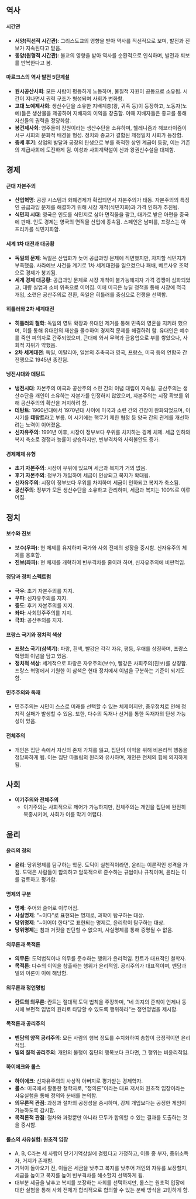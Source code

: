 ## **역사**

#### **시간관**

- **서양(직선적 시간관)**: 그리스도교의 영향을 받아 역사를 직선적으로 보며, 발전과 진보가 지속된다고 믿음.
- **동양(원형적 시간관)**: 불교의 영향을 받아 역사를 순환적으로 인식하며, 발전과 퇴보를 반복한다고 봄.

#### **마르크스의 역사 발전 5단계설**

- **원시공산사회**: 모든 사람이 평등하게 노동하며, 물질적 자원이 공동으로 소유됨. 시간이 지나면서 권력 구조가 형성되며 사회가 변화함.
- **고대 노예제사회**: 생산수단을 소유한 지배계층(왕, 귀족 등)이 등장하고, 노동자(노예)들은 생산물을 제공하여 지배자의 이익을 창출함. 이때 지배자들은 종교를 통해 자신들의 권력을 정당화함.
- **봉건제사회**: 영주들이 장원이라는 생산수단을 소유하며, 헬레니즘과 헤브라이즘이 서구 사회의 문화적 배경을 형성. 정치와 종교가 결합된 제정일치 사회가 등장함.
- **중세 후기**: 상업의 발달과 공장의 탄생으로 부를 축적한 상인 계급이 등장, 이는 기존의 계급사회에 도전하게 됨. 이성과 사회계약설이 신과 왕권신수설을 대체함.

## **경제**

#### **근대 자본주의**

- **산업혁명**: 공장 시스템과 화폐경제가 확립되면서 자본주의가 태동. 자본주의의 특징인 공급과잉 문제를 해결하기 위해 시장 개척(식민지화)과 가격 인하가 추진됨.
- **식민지 시대**: 영국은 인도를 식민지로 삼아 면직물을 팔고, 대가로 받은 아편을 중국에 판매. 인도 경제는 영국의 면직물 산업에 종속됨. 스페인은 남미를, 프랑스는 아프리카를 식민지화함.

#### **세계 1차 대전과 대공황**

- **독일의 문제**: 독일은 산업화가 늦어 공급과잉 문제에 직면했지만, 차지할 식민지가 부족했음. 사라예보 사건을 계기로 1차 세계대전을 일으켰으나 패배, 베르사유 조약으로 경제가 붕괴됨.
- **세계 경제 대공황**: 공급과잉 문제로 시장 개척이 불가능해지자 가격 경쟁이 심화되었고, 대량 실업과 소비 위축으로 이어짐. 이에 미국은 뉴딜 정책을 통해 시장에 적극 개입, 소련은 공산주의로 전환, 독일은 히틀러를 중심으로 전쟁을 선택함.

#### **히틀러와 2차 세계대전**

- **히틀러의 철학**: 독일의 영토 확장과 유대인 제거를 통해 민족의 영혼을 지키려 했으며, 이를 통해 유대인의 재산을 몰수하여 경제적 문제를 해결하려 함. 유대인은 예수를 죽인 피의자로 간주되었으며, 근대에 와서 무역과 금융업으로 부를 쌓았으나, 사회적 지위가 약했음.
- **2차 세계대전**: 독일, 이탈리아, 일본의 추축국과 영국, 프랑스, 미국 등의 연합국 간 전쟁으로 1945년 종전됨.

#### **냉전시대와 데탕트**

- **냉전시대**: 자본주의 미국과 공산주의 소련 간의 이념 대립이 지속됨. 공산주의는 생산수단을 개인이 소유하는 자본가를 인정하지 않았으며, 자본주의는 시장 확보를 위해 공산주의의 확산을 저지하려 함.
- **데탕트**: 1960년대에서 1970년대 사이에 미국과 소련 간의 긴장이 완화되었으며, 이 시기를 **데탕트**라고 부름. 이 시기에는 핵무기 제한 협정 등 양국 간의 관계를 개선하려는 노력이 이어졌음.
- **신자유주의**: 1991년 이후, 시장이 정부보다 우위를 차지하는 경제 체제. 세금 인하와 복지 축소로 경쟁과 능률이 상승하지만, 빈부격차와 사회불안도 증가.

#### **경제체제 유형**

- **초기 자본주의**: 시장이 우위에 있으며 세금과 복지가 거의 없음.
- **후기 자본주의**: 정부가 개입하여 세금이 인상되고 복지가 확대됨.
- **신자유주의**: 시장이 정부보다 우위를 차지하며 세금이 인하되고 복지가 축소됨.
- **공산주의**: 정부가 모든 생산수단을 소유하고 관리하며, 세금과 복지는 100%로 이루어짐.

## **정치**

#### **보수와 진보**

- **보수(우파)**: 현 체제를 유지하며 국가와 사회 전체의 성장을 중시함. 신자유주의 체제를 옹호함.
- **진보(좌파)**: 현 체제를 개혁하여 빈부격차를 줄이려 하며, 신자유주의에 비판적임.

#### **정당과 정치 스펙트럼**

- **극우**: 초기 자본주의를 지지.
- **우파**: 신자유주의를 지지.
- **중도**: 후기 자본주의를 지지.
- **좌파**: 사회민주주의를 지지.
- **극좌**: 공산주의를 지지.

#### **프랑스 국기와 정치적 색상**

- **프랑스 국기(삼색기)**: 파랑, 흰색, 빨강은 각각 자유, 평등, 우애를 상징하며, 프랑스 혁명의 이념을 담고 있음.
- **정치적 색상**: 세계적으로 파랑은 자유주의(보수), 빨강은 사회주의(진보)를 상징함. 프랑스 혁명에서 기원한 이 삼색은 현대 정치에서 이념을 구분하는 기준이 되기도 함.

#### **민주주의와 독재**

- 민주주의는 시민이 스스로 미래를 선택할 수 있는 체제이지만, 중우정치로 인해 정치적 실패가 발생할 수 있음. 또한, 다수의 독재나 선거를 통한 독재자의 탄생 가능성이 있음.

#### **전체주의**

- 개인은 집단 속에서 자신의 존재 가치를 잃고, 집단의 이익을 위해 비윤리적 행동을 정당화하게 됨. 이는 집단 따돌림의 원리와 유사하며, 개인은 전체의 힘에 의지하게 됨.

## **사회**

- **이기주의와 전체주의**
    - 이기주의는 사회적으로 제어가 가능하지만, 전체주의는 개인을 집단에 완전히 복종시키며, 사회가 이를 막기 어렵다.

## **윤리**

#### **윤리의 정의**

- **윤리**: 당위명제를 탐구하는 학문. 도덕이 실천적이라면, 윤리는 이론적인 성격을 가짐. 도덕은 사람들이 합의하고 암묵적으로 준수하는 규범이나 규칙이며, 윤리는 이를 검토하고 평가함.

#### **명제의 구분**

- **명제**: 주어와 술어로 이루어짐.
- **사실명제**: "~이다"로 표현되는 명제로, 과학이 탐구하는 대상.
- **당위명제**: "~이어야 한다"로 표현되는 명제로, 윤리학이 탐구하는 대상.
- **당위명제**는 참과 거짓을 판단할 수 없으며, 사실명제를 통해 증명될 수 없음.

#### **의무론과 목적론**

- **의무론**: 도덕법칙이나 의무를 준수하는 행위가 윤리적임. 칸트가 대표적인 철학자.
- **목적론**: 다수의 이익을 창출하는 행위가 윤리적임. 공리주의가 대표적이며, 벤담과 밀의 이론이 이에 해당함.

#### **의무론과 정언명법**

- **칸트의 의무론**: 칸트는 절대적 도덕 법칙을 주장하며, "네 의지의 준칙이 언제나 동시에 보편적 입법의 원리로 타당할 수 있도록 행위하라"는 정언명법을 제시함.

#### **목적론과 공리주의**

- **벤담의 양적 공리주의**: 모든 사람의 행복 정도를 수치화하여 총합이 긍정적이면 윤리적임.
- **밀의 질적 공리주의**: 개인의 불행이 집단의 행복보다 크다면, 그 행위는 비윤리적임.

#### **하이에크와 롤스**

- **하이에크**: 신자유주의의 사상적 아버지로 평가받는 경제학자.
- **롤스**: 미국에서 활동한 철학자로, "정의론"이라는 대표 저서와 원초적 입장이라는 사유실험을 통해 정의와 분배를 논의함.
- **의무론적 관점**: 과정과 절차의 공정성을 중시하며, 강제 개입보다는 공정한 게임이 가능하도록 감시함.
- **목적론적 관점**: 절차와 과정뿐만 아니라 모두가 합의할 수 있는 결과를 도출하는 것을 중시함.

#### **롤스의 사유실험: 원초적 입장**

- A, B, C라는 세 사람이 단기기억상실에 걸렸다고 가정하고, 이들 중 부자, 중위소득자, 거지가 존재함.
- 기억이 돌아오기 전, 이들은 세금을 낮추고 복지를 낮추어 개인의 자유를 보장할지, 세금을 높이고 복지를 높여 빈부격차를 해소할지 선택하게 됨.
- 대부분 세금을 낮추고 복지를 보장하는 사회를 선택하지만, 롤스는 원초적 입장에 대한 실험을 통해 사회 전체가 합리적으로 합의할 수 있는 분배 방식을 고민하게 함.